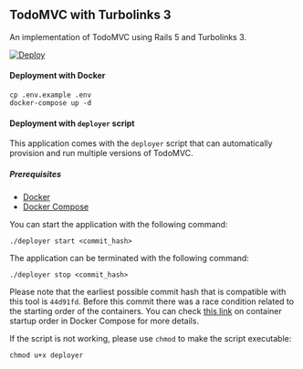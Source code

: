 ## TodoMVC with Turbolinks 3

An implementation of TodoMVC using Rails 5 and Turbolinks 3.

[![Deploy](https://www.herokucdn.com/deploy/button.png)](https://heroku.com/deploy)

#### Deployment with Docker

```
cp .env.example .env
docker-compose up -d
```

#### Deployment with `deployer` script

This application comes with the `deployer` script that can automatically
provision and run multiple versions of TodoMVC.

##### Prerequisites
- [Docker](https://www.docker.com/)
- [Docker Compose](https://docs.docker.com/compose/overview/)

You can start the application with the following command:

`./deployer start <commit_hash>`

The application can be terminated with the following command:

`./deployer stop <commit_hash>`

Please note that the earliest possible commit hash that is compatible with
this tool is `44d91fd`. Before this commit there was a race condition related to the starting order of the containers. You can check [this link](https://docs.docker.com/compose/startup-order/) on container startup order in Docker Compose for more details.

If the script is not working, please use `chmod` to make the script executable:

`chmod u+x deployer`
